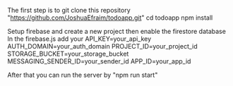 The first step is to git clone this repository 
"https://github.com/JoshuaEfraim/todoapp.git" 
cd todoapp
npm install

Setup firebase and create a new project then enable the firestore database
In the firebase.js add your 
API_KEY=your_api_key
AUTH_DOMAIN=your_auth_domain
PROJECT_ID=your_project_id
STORAGE_BUCKET=your_storage_bucket
MESSAGING_SENDER_ID=your_sender_id
APP_ID=your_app_id

After that you can run the server by "npm run start"
